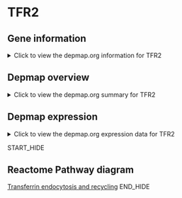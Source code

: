 <h1>TFR2</h1>

<h2>Gene information</h2>
<details>
  <summary>Click to view the depmap.org information for TFR2</summary>
  <iframe src="https://depmap.org/portal/gene/TFR2?tab=about" style="border:none;width:100%;height:800px"></iframe>
</details>

<h2>Depmap overview</h2>
<details>
  <summary>Click to view the depmap.org summary for TFR2</summary>
  <iframe src="https://depmap.org/portal/gene/TFR2?tab=overview" style="border:none;width:100%;height:800px"></iframe>
</details>

<h2>Depmap expression</h2>
<details>
  <summary>Click to view the depmap.org expression data for TFR2</summary>
  <iframe src="https://depmap.org/portal/gene/TFR2?tab=characterization" style="border:none;width:100%;height:800px"></iframe>
</details>


START_HIDE
<h2>Reactome Pathway diagram</h2>
<a href="https://reactome.org/PathwayBrowser/#/R-HSA-917977">Transferrin endocytosis and recycling</a>
END_HIDE


